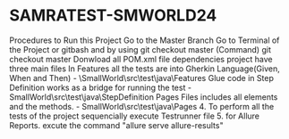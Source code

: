 # SAMRATEST-SMWORLD24
Procedures to Run this Project 
Go to the Master Branch 
Go to Terminal of the Project or gitbash and by using git checkout master (Command)
git checkout master
Donwload all POM.xml file dependencies
project have three main files
In Features all the tests are into Gherkin Language(Given, When and Then)
      - \SmallWorld\src\test\java\Features
 Glue code in Step Definition  works as a bridge for running the test
      - SmallWorld\src\test\java\StepDefinition
Pages Files includes all elements and the methods.
      - SmallWorld\src\test\java\Pages
4. To perform all the tests of the project sequencially  execute Testrunner file
5. for Allure Reports.
   excute the command "allure serve allure-results"
   
